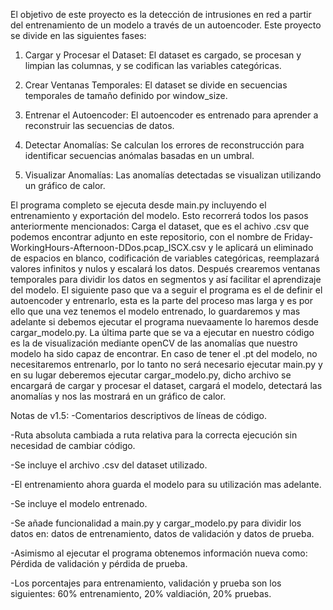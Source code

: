 El objetivo de este proyecto es la detección de intrusiones en red a partir del entrenamiento de un modelo a través de un autoencoder. Este proyecto se divide en las siguientes fases:

1. Cargar y Procesar el Dataset:
El dataset es cargado, se procesan y limpian las columnas, y se codifican las variables categóricas.

2. Crear Ventanas Temporales:
El dataset se divide en secuencias temporales de tamaño definido por window_size.

3. Entrenar el Autoencoder:
El autoencoder es entrenado para aprender a reconstruir las secuencias de datos.

4. Detectar Anomalías:
Se calculan los errores de reconstrucción para identificar secuencias anómalas basadas en un umbral.

5. Visualizar Anomalías:
Las anomalías detectadas se visualizan utilizando un gráfico de calor.

El programa completo se ejecuta desde main.py incluyendo el entrenamiento y exportación del modelo.
Esto recorrerá todos los pasos anteriormente mencionados: 
Carga el dataset, que es el achivo .csv que podemos encontrar adjunto en este repositorio, con el nombre de Friday-WorkingHours-Afternoon-DDos.pcap_ISCX.csv y le aplicará un eliminado de espacios en blanco, codificación de variables categóricas, reemplazará valores infinitos y nulos y escalará los datos.
Después crearemos ventanas temporales para dividir los datos en segmentos y así facilitar el aprendizaje del modelo.
El siguiente paso que va a seguir el programa es el de definir el autoencoder y entrenarlo, esta es la parte del proceso mas larga y es por ello que una vez tenemos el modelo entrenado, lo guardaremos y mas adelante si debemos ejecutar el programa nuevaamente lo haremos desde cargar_modelo.py. La última parte que se va a ejecutar en nuestro código es la de visualización mediante openCV de las anomalías que nuestro modelo ha sido capaz de encontrar.
En caso de tener el .pt del modelo, no necesitaremos entrenarlo, por lo tanto no será necesario ejecutar main.py y en su lugar deberemos ejecutar cargar_modelo.py, dicho archivo se encargará de cargar y procesar el dataset, cargará el modelo, detectará las anomalías y nos las mostrará en un gráfico de calor.


Notas de v1.5:
-Comentarios descriptivos de líneas de código.

-Ruta absoluta cambiada a ruta relativa para la correcta ejecución sin necesidad de cambiar código.

-Se incluye el archivo .csv del dataset utilizado.

-El entrenamiento ahora guarda el modelo para su utilización mas adelante.

-Se incluye el modelo entrenado.

-Se añade funcionalidad a main.py y cargar_modelo.py para dividir los datos en: datos de entrenamiento, datos de validación y datos de prueba.

-Asimismo al ejecutar el programa obtenemos información nueva como: Pérdida de validación y pérdida de prueba.

-Los porcentajes para entrenamiento, validación y prueba son los siguientes: 60% entrenamiento, 20% valdiación, 20% pruebas.
